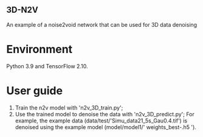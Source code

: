 ## 3D-N2V
An example of a noise2void network that can be used for 3D data denoising

# Environment
Python 3.9 and TensorFlow 2.10.

# User guide
1. Train the n2v model with 'n2v_3D_train.py';
2. Use the trained model to denoise the data with 'n2v_3D_predict.py';
For example, the example data (data/test/'Simu_data21_5s_Gau0.4.tif') is denoised using the example model (model/model1/' weights_best-.h5 ').
